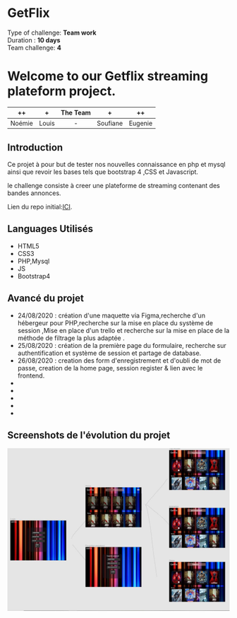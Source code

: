 
# GetFlix
Type of challenge: **Team work**  
Duration : **10 days**  
Team challenge: **4**  

# **Welcome to our Getflix streaming plateform project.**  
  

| ++ | + | The Team | + | ++ |
| :-----: | :-----: | :-----: | :-----: | :-----: |
| Noémie | Louis | - | Soufiane | Eugenie | 

## Introduction

Ce projet à pour but de tester nos nouvelles connaissance en php et mysql ainsi que revoir les bases tels que bootstrap 4 ,CSS et Javascript.

le challenge consiste à creer une plateforme de streaming contenant des bandes annonces.

Lien du repo initial:[ICI](https://github.com/becodeorg/BXL-Swartz-3-21).

## Languages Utilisés

* HTML5
* CSS3
* PHP,Mysql
* JS
* Bootstrap4

## Avancé du projet

* 24/08/2020 : création d'une maquette via Figma,recherche d'un hébergeur pour PHP,recherche sur la mise en place du système de session ,Mise en place d'un trello et recherche sur la mise en place de la méthode de filtrage la plus adaptée .
* 25/08/2020 : création de la première page du formulaire, recherche sur authentification et système de session et partage de database.
* 26/08/2020 : creation des form d'enregistrement et d'oubli de mot de passe, creation de la home page, session register & lien avec le frontend.
*
*
*
*
*
## Screenshots de l'évolution du projet

![](assets/Figma.JPG)
